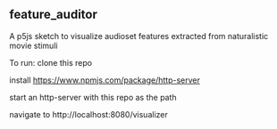 ## feature_auditor

A p5js sketch to visualize audioset features extracted from naturalistic movie stimuli

To run: clone this repo

install https://www.npmjs.com/package/http-server

start an http-server with this repo as the path

navigate to http://localhost:8080/visualizer